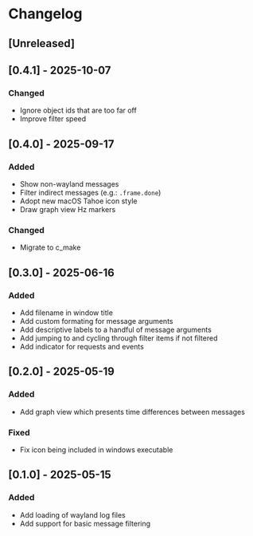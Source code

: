 # Changelog

## [Unreleased]

## [0.4.1] - 2025-10-07

### Changed

  - Ignore object ids that are too far off
  - Improve filter speed

## [0.4.0] - 2025-09-17

### Added

 - Show non-wayland messages
 - Filter indirect messages (e.g.: `.frame.done`)
 - Adopt new macOS Tahoe icon style
 - Draw graph view Hz markers

### Changed

 - Migrate to c_make

## [0.3.0] - 2025-06-16

### Added

- Add filename in window title
- Add custom formating for message arguments
- Add descriptive labels to a handful of message arguments
- Add jumping to and cycling through filter items if not filtered
- Add indicator for requests and events

## [0.2.0] - 2025-05-19

### Added

- Add graph view which presents time differences between messages

### Fixed

- Fix icon being included in windows executable

## [0.1.0] - 2025-05-15

### Added

- Add loading of wayland log files
- Add support for basic message filtering

